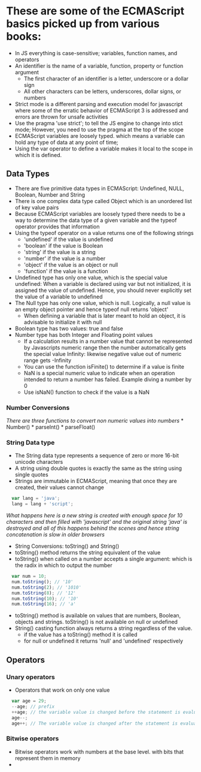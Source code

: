 # These are some of the ECMAScript basics picked up from various books:

* In JS everything is case-sensitive; variables, function names, and operators
* An identifier is the name of a variable, function, property or function argument
  * The first character of an identifier is a letter, underscore or a dollar sign
  * All other characters can be letters, underscores, dollar signs, or numbers
* Strict mode is a different parsing and execution model for javascript where some of the erratic behavior of ECMAScript 3 is addressed and errors are thrown for unsafe activities
* Use the pragma 'use strict'; to tell the JS engine to change into stict mode; However, you need to use the pragma at the top of the scope
* ECMAScript variables are loosely typed. which means a variable can hold any type of data at any point of time;
* Using the var operator to define a variable makes it local to the scope in which it is defined.

## Data Types
  * There are five primitive data types in ECMAScript: Undefined, NULL, Boolean, Number and String
  * There is one complex data type called Object which is an unordered list of key value pairs
  * Because ECMAScript variables are loosely typed there needs to be a way to determine the data type of a given variable and the typeof operator provides that information
  * Using the typeof operator on a value returns one of the following strings
    * 'undefined' if the value is undefined
    * 'boolean' if the value is Boolean
    * 'string' if the value is a string
    * 'number' if the value is a number
    * 'object' if the value is an object or null
    * 'function' if the value is a function
  * Undefined type has only one value, which is the special value undefined: When a variable is declared using var but not initialized, it is assigned the value of undefined. Hence, you should never explicitly set the value of a variable to undefined
  * The Null type has only one value, which is null. Logically, a null value is an empty object pointer and hence typeof null returns 'object'
    * When defining a variable that is later meant to hold an object, it is advisable to initialize it with null
  * Boolean type has two values: true and false
  * Number type has both Integer and Floating point values
    * If a calculation results in a number value that cannot be represented by Javascripts numeric range then the number automatically gets the special value Infinity: likewise negative value out of numeric range gets -Infinity
    * You can use the function isFinite() to determine if a value is finite
    * NaN is a special numeric value to indicate when an operation intended to return a number has failed. Example diving a number by 0
    * Use isNaN() function to check if the value is a NaN

### Number Conversions
  *There are three functions to convert non numeric values into numbers*
    * Number()
    * parseInt()
    * parseFloat()

### String Data type
  * The String data type represents a sequence of zero or more 16-bit unicode characters
  * A string using double quotes is exactly the same as the string using single quotes
  * Strings are immutable in ECMAScript, meaning that once they are created, their values cannot change

```javascript
  var lang = 'java';
  lang = lang + 'script';
```
*What happens here is a new string is created with enough space for 10 characters and then filled with 'javascript' and the original string 'java' is destroyed and all of this happens behind the scenes and hence string concatenation is slow in older browsers*
* String Conversions: toString() and String()
* toString() method returns the string equivalent of the value
* toString() when called on a number accepts a single argument: which is the radix in which to output the number

```javascript
  var num = 10;
  num.toString(); // '10'
  num.toString(2); // '1010'
  num.toString(8); // '12'
  num.toString(10); // '10'
  num.toString(16); // 'a'
```
* toString() method is available on values that are numbers, Boolean, objects and strings. toString() is not available on null or undefined
* String() casting function always returns a string regardless of the value.
  * if the value has a toString() method it is called 
  * for null or undefined it returns 'null' and 'undefined' respectively

## Operators
### Unary operators
  * Operators that work on only one value
```Javascript
  var age = 29;
  --age; // prefix
  ++age; // the variable value is changed before the statement is evaluated: prefix
  age--;
  age++; // The variable value is changed after the statement is evaluated
```
### Bitwise operators
  * Bitwise operators work with numbers at the base level. with bits that represent them in memory
  * 
